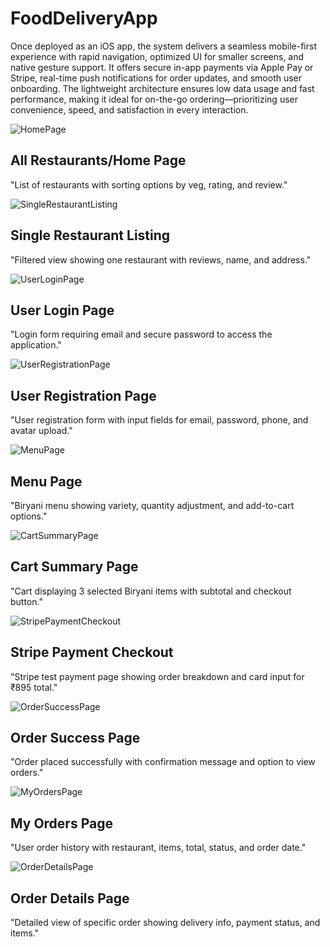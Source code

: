 # FoodDeliveryApp

Once deployed as an iOS app, the system delivers a seamless mobile-first experience with rapid navigation, optimized UI for smaller screens, and native gesture support. It offers secure in-app payments via Apple Pay or Stripe, real-time push notifications for order updates, and smooth user onboarding. The lightweight architecture ensures low data usage and fast performance, making it ideal for on-the-go ordering—prioritizing user convenience, speed, and satisfaction in every interaction.


![HomePage](https://github.com/user-attachments/assets/5fc118be-6a12-4ee4-9e46-8152060a0bb7)
## All Restaurants/Home Page
"List of restaurants with sorting options by veg, rating, and review."

![SingleRestaurantListing](https://github.com/user-attachments/assets/be229e45-48c3-4095-93ee-5780aa1208fa)
## Single Restaurant Listing
"Filtered view showing one restaurant with reviews, name, and address."

![UserLoginPage](https://github.com/user-attachments/assets/3345869f-5f25-4be8-bf1e-0e6a4c1ea0ee)
## User Login Page
"Login form requiring email and secure password to access the application."

![UserRegistrationPage](https://github.com/user-attachments/assets/2a480fcc-7ed2-4013-ad86-de27efd42722)
## User Registration Page
"User registration form with input fields for email, password, phone, and avatar upload."

![MenuPage](https://github.com/user-attachments/assets/431fdc09-7d7a-4468-b247-aebc7d0fd6f4)
## Menu Page
"Biryani menu showing variety, quantity adjustment, and add-to-cart options."

![CartSummaryPage](https://github.com/user-attachments/assets/de4c45a1-a1dd-43fe-b126-567fa8ad6de0)
## Cart Summary Page
"Cart displaying 3 selected Biryani items with subtotal and checkout button."

![StripePaymentCheckout](https://github.com/user-attachments/assets/6011770d-3984-49a3-a7c2-c3e19759da28)
## Stripe Payment Checkout
"Stripe test payment page showing order breakdown and card input for ₹895 total."

![OrderSuccessPage](https://github.com/user-attachments/assets/4379ec76-1c37-4999-9444-8357e59c9b59)
## Order Success Page
"Order placed successfully with confirmation message and option to view orders."

![MyOrdersPage](https://github.com/user-attachments/assets/7fe4e1fa-0008-44cf-b170-5afe6799ab29)
## My Orders Page
"User order history with restaurant, items, total, status, and order date."

![OrderDetailsPage](https://github.com/user-attachments/assets/27dbadfc-094a-4d42-838a-4f24391a2632)
## Order Details Page
"Detailed view of specific order showing delivery info, payment status, and items."





